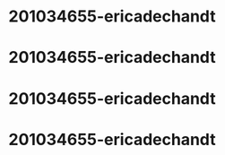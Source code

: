# 201034655-ericadechandt
# 201034655-ericadechandt
# 201034655-ericadechandt
# 201034655-ericadechandt
